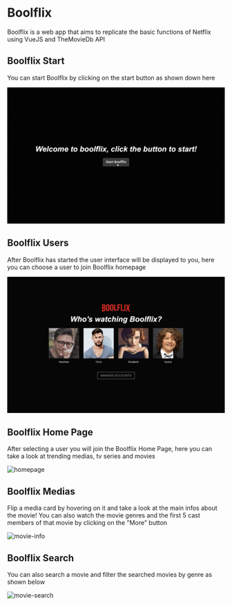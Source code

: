 # Boolflix
Boolflix is a web app that aims to replicate the basic functions of Netflix using VueJS and TheMovieDb API

## Boolflix Start
You can start Boolflix by clicking on the start button as shown down here

![intro](media/intro.gif)

## Boolflix Users
After Boolflix has started the user interface will be displayed to you, here you can choose a user to join Boolflix homepage

![users](media/users.png)

## Boolflix Home Page
After selecting a user you will join the Boolflix Home Page, here you can take a look at trending medias, tv series and movies

![homepage](media/homepage.png)

## Boolflix Medias
Flip a media card by hovering on it and take a look at the main infos about the movie! 
You can also watch the movie genres and the first 5 cast members of that movie by clicking on the "More" button

![movie-info](media/movie-info.gif)

## Boolflix Search
You can also search a movie and filter the searched movies by genre as shown below

![movie-search](media/movie-search.gif)


